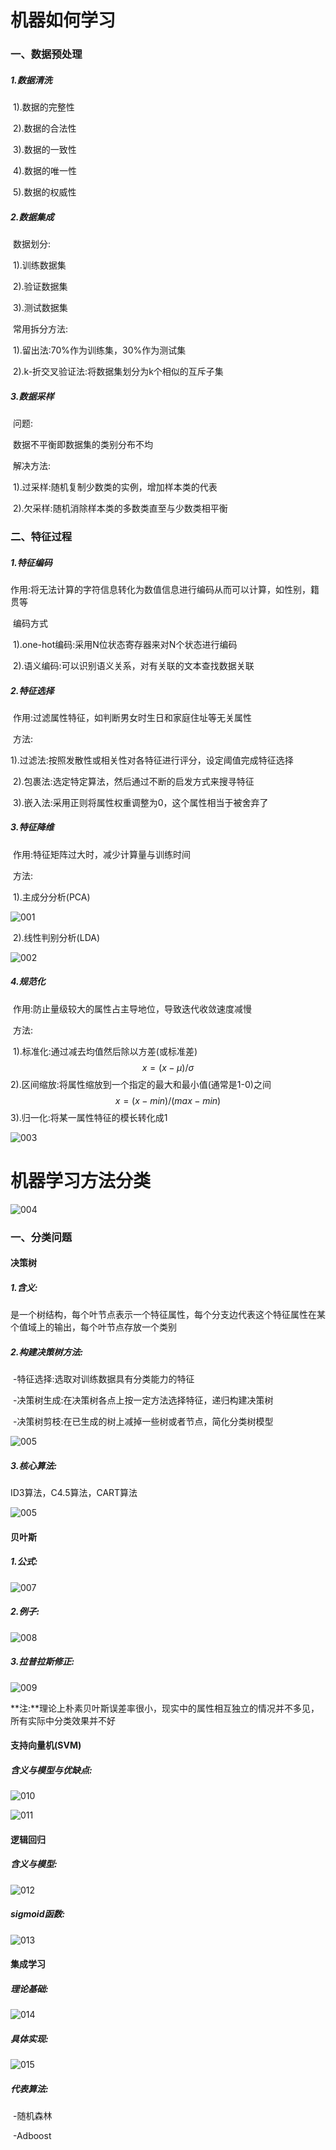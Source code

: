 # 机器如何学习

### 一、数据预处理

##### 1.数据清洗

​		1).数据的完整性

​		2).数据的合法性

​		3).数据的一致性

​		4).数据的唯一性

​		5).数据的权威性

##### 2.数据集成

​	数据划分:

​		1).训练数据集

​		2).验证数据集

​		3).测试数据集

​	常用拆分方法:

​		1).留出法:70%作为训练集，30%作为测试集

​		2).k-折交叉验证法:将数据集划分为k个相似的互斥子集

##### 3.数据采样

​	问题:

​		数据不平衡即数据集的类别分布不均		

​	解决方法:

​		1).过采样:随机复制少数类的实例，增加样本类的代表

​		2).欠采样:随机消除样本类的多数类直至与少数类相平衡

### 二、特征过程

##### 1.特征编码

​	作用:将无法计算的字符信息转化为数值信息进行编码从而可以计算，如性别，籍贯等

​	编码方式

​		1).one-hot编码:采用N位状态寄存器来对N个状态进行编码

​		2).语义编码:可以识别语义关系，对有关联的文本查找数据关联

##### 2.特征选择

​	作用:过滤属性特征，如判断男女时生日和家庭住址等无关属性

​	方法:

​		1).过滤法:按照发散性或相关性对各特征进行评分，设定阈值完成特征选择

​		2).包裹法:选定特定算法，然后通过不断的启发方式来搜寻特征

​		3).嵌入法:采用正则将属性权重调整为0，这个属性相当于被舍弃了

##### 3.特征降维

​	作用:特征矩阵过大时，减少计算量与训练时间

​	方法:

​		1).主成分分析(PCA)

![001](001.png)

​		2).线性判别分析(LDA)

![002](002.png)

##### 4.规范化

​	作用:防止量级较大的属性占主导地位，导致迭代收敛速度减慢

​	方法:

​		1).标准化:通过减去均值然后除以方差(或标准差)
$$
x = (x-\mu)/\sigma
$$
​		2).区间缩放:将属性缩放到一个指定的最大和最小值(通常是1-0)之间
$$
x = (x-min)/(max-min)
$$
​		3).归一化:将某一属性特征的模长转化成1

![003](003.png)

# 机器学习方法分类

![004](004.png)

### 一、分类问题

#### 决策树

##### 1.含义:

是一个树结构，每个叶节点表示一个特征属性，每个分支边代表这个特征属性在某个值域上的输出，每个叶节点存放一个类别

##### 2.构建决策树方法:

​	-特征选择:选取对训练数据具有分类能力的特征

​	-决策树生成:在决策树各点上按一定方法选择特征，递归构建决策树

​	-决策树剪枝:在已生成的树上减掉一些树或者节点，简化分类树模型

![005](005.png)

##### 3.核心算法:

ID3算法，C4.5算法，CART算法

![005](006.png)

#### 贝叶斯

##### 1.公式:

![007](007.png)

##### 2.例子:

![008](008.png)

##### 3.拉普拉斯修正:

![009](009.png)

**注:**理论上朴素贝叶斯误差率很小，现实中的属性相互独立的情况并不多见，所有实际中分类效果并不好

#### 支持向量机(SVM)

##### 含义与模型与优缺点:

![010](010.png)

![011](011.png)

#### 逻辑回归

##### 含义与模型:

![012](012.png)

##### sigmoid函数:

![013](013.png)

#### 集成学习

##### 理论基础:

![014](014.png)

##### 具体实现:

![015](015.png)

##### 代表算法:

​	-随机森林

​	-Adboost
